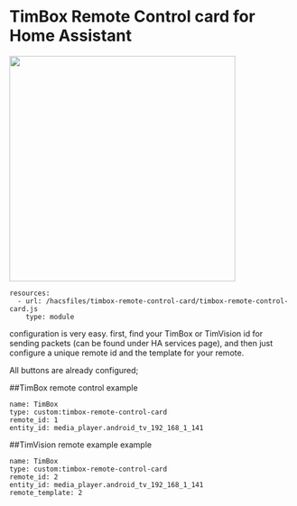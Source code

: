 # TimBox Remote Control card for Home Assistant

<img src="https://czz78.com/images/Tim_remotes.png" height="400">

```
resources:
  - url: /hacsfiles/timbox-remote-control-card/timbox-remote-control-card.js
    type: module
```

configuration is very easy. first, find your TimBox or TimVision id for sending packets (can be found under HA services page),
and then just configure a unique remote id and the template for your remote.

All buttons are already configured;

##TimBox remote control example

```
name: TimBox
type: custom:timbox-remote-control-card
remote_id: 1
entity_id: media_player.android_tv_192_168_1_141

```

##TimVision remote example example

```
name: TimBox
type: custom:timbox-remote-control-card
remote_id: 2
entity_id: media_player.android_tv_192_168_1_141
remote_template: 2

```
